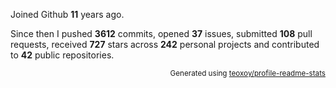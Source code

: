 Joined Github **11** years ago.

Since then I pushed **3612** commits, opened **37** issues, submitted **108** pull requests, received **727** stars across **242** personal projects and contributed to **42** public repositories.

<p align="right"><sub>Generated using <a href="https://github.com/marketplace/actions/profile-readme-stats">teoxoy/profile-readme-stats</a></sub></p>
